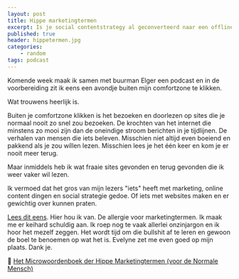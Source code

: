 ```yaml
---
layout: post
title: Hippe marketingtermen
excerpt: Is je social contentstrategy al geconverteerd naar een offline branded experience? 
published: true
header: hippetermen.jpg
categories: 
    - random
tags: podcast
---
```


Komende week maak ik samen met buurman Elger een podcast en in de voorbereiding zit ik eens een avondje buiten mijn comfortzone te klikken.

Wat trouwens heerlijk is.

Buiten je comfortzone klikken is het bezoeken en doorlezen op sites die je normaal nooit zo snel zou bezoeken. De krochten van het internet die minstens zo mooi zijn dan de oneindige stroom berichten in je tijdlijnen. De verhalen van mensen die iets beleven. Misschien niet altijd even boeiend en pakkend als je zou wíllen lezen. Misschien lees je het één keer en kom je er nooit meer terug.

Maar inmiddels heb ik wat fraaie sites gevonden en terug gevonden die ik weer vaker wil lezen. 

Ik vermoed dat het gros van mijn lezers "iets" heeft met marketing, online content dingen en social strategie gedoe. Of iets met websites maken en er gewichtig over kunnen praten. 

[Lees dit eens][1]. Hier hou ik van. De allergie voor marketingtermen. Ik maak me er keihard schuldig aan. Ik roep nog te vaak allerlei onzinjargon en ik hoor het mezelf zeggen. Het wordt tijd om die bullshit af te leren en gewoon de boel te benoemen op wat het is. Evelyne zet me even goed op mijn plaats. Dank je.

📖 [Het Microwoordenboek der Hippe Marketingtermen (voor de Normale Mensch)][2]

[1]:	https://www.starfishcopy.nl/microwoordenboek-hippe-marketingtermen/
[2]:	https://www.starfishcopy.nl/microwoordenboek-hippe-marketingtermen/